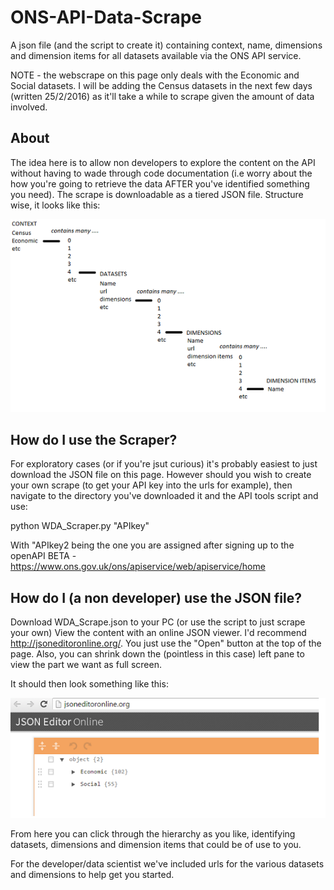# ONS-API-Data-Scrape

A json file (and the script to create it) containing context, name, dimensions and dimension items for all datasets available via the ONS API service.

NOTE - the webscrape on this page only deals with the Economic and Social datasets. I will be adding the Census datasets in the next few days (written 25/2/2016) as  it'll take a while to scrape given the amount of data involved.

## About
The idea here is to allow non developers to explore the content on the API without having to wade through code documentation (i.e worry about the how you're going to retrieve the data AFTER you've identified something you need).
The scrape is downloadable as a tiered JSON file. Structure wise, it looks like this:

![alt tag](/documentation_images/hierarchy.png)

## How do I use the Scraper?
For exploratory cases (or if you're jsut curious) it's probably easiest to just download the JSON file on this page. However should you wish to create your own scrape (to get your API key into the urls for example), then navigate to the directory you've downloaded it and the API tools script and use:

python WDA_Scraper.py "APIkey"

With "APIkey2 being the one you are assigned after signing up to the openAPI BETA - https://www.ons.gov.uk/ons/apiservice/web/apiservice/home


## How do I (a non developer) use the JSON file?
Download WDA_Scrape.json to your PC (or use the script to  just scrape your own)
View the content with an online JSON viewer. I'd recommend http://jsoneditoronline.org/. You just use the "Open" button at the top of the page. Also, you can shrink down the (pointless in this case) left pane to view the part we want as full screen.

It should then look something like this:

![alt tag](/documentation_images/screenshot.png)

From here you can click through the hierarchy as you like, identifying datasets, dimensions and dimension items that could be of use to you.

For the developer/data scientist we've included urls for the various datasets and dimensions to help get you started.

